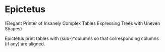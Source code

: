 # Epictetus
(Elegant Printer of Insanely Complex Tables Expressing Trees with Uneven Shapes)

Epictetus print tables with (sub-)\*columns so that corresponding columns (if any) are aligned.


